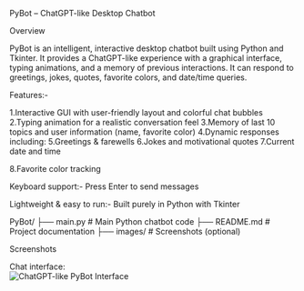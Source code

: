 PyBot – ChatGPT-like Desktop Chatbot

Overview

PyBot is an intelligent, interactive desktop chatbot built using Python and Tkinter. It provides a ChatGPT-like experience with a graphical interface, typing animations, and a memory of previous interactions. It can respond to greetings, jokes, quotes, favorite colors, and date/time queries.

Features:-

1.Interactive GUI with user-friendly layout and colorful chat bubbles
2.Typing animation for a realistic conversation feel
3.Memory of last 10 topics and user information (name, favorite color)
4.Dynamic responses including:
5.Greetings & farewells
6.Jokes and motivational quotes
7.Current date and time

8.Favorite color tracking

Keyboard support:- Press Enter to send messages

Lightweight & easy to run:- Built purely in Python with Tkinter

PyBot/
├── main.py          # Main Python chatbot code
├── README.md        # Project documentation
├── images/          # Screenshots (optional)


Screenshots

Chat interface:  
![ChatGPT-like PyBot Interface](https://user-images.githubusercontent.com/12345678/example-image.png)  


 
